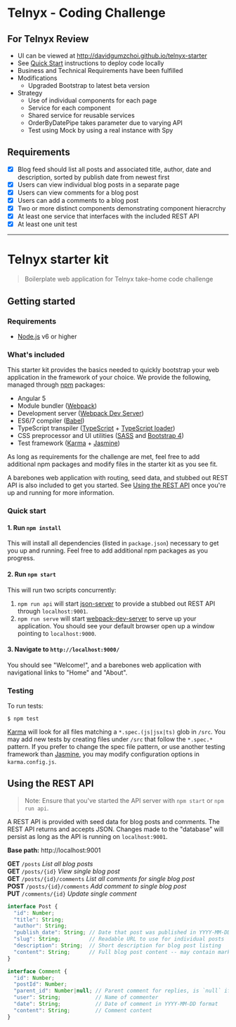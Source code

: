 # Telnyx - Coding Challenge

## For Telnyx Review
* UI can be viewed at http://davidgumzchoi.github.io/telnyx-starter
* See [Quick Start](#quick-start) instructions to deploy code locally
* Business and Technical Requirements have been fulfilled
* Modifications
  * Upgraded Bootstrap to latest beta version
* Strategy
  * Use of individual components for each page
  * Service for each component
  * Shared service for reusable services
  * OrderByDatePipe takes parameter due to varying API
  * Test using Mock by using a real instance with Spy

## Requirements
* [x] Blog feed should list all posts and associated title, author, date and description, sorted by publish date from newest first
* [x] Users can view individual blog posts in a separate page
* [x] Users can view comments for a blog post
* [x] Users can add a comments to a blog post
* [x] Two or more distinct components demonstrating component hieracrchy
* [x] At least one service that interfaces with the included REST API
* [x] At least one unit test

---

# Telnyx starter kit
> Boilerplate web application for Telnyx take-home code challenge

## Getting started

### Requirements

* [Node.js](https://nodejs.org/en/) v6 or higher

### What's included

This starter kit provides the basics needed to quickly bootstrap your web application in the framework of your choice.  We provide the following, managed through [npm](https://www.npmjs.com/) packages:

* Angular 5
* Module bundler ([Webpack](https://webpack.js.org/))
* Development server ([Webpack Dev Server](https://github.com/webpack/webpack-dev-server))
* ES6/7 compiler ([Babel](https://babeljs.io/))
* TypeScript transpiler ([TypeScript](https://www.typescriptlang.org/) + [TypeScript loader](https://github.com/TypeStrong/ts-loader))
* CSS preprocessor and UI utilities ([SASS](http://sass-lang.com/) and [Bootstrap 4](https://getbootstrap.com/))
* Test framework ([Karma](https://karma-runner.github.io/1.0/index.html) + [Jasmine](https://jasmine.github.io/2.8/introduction))

As long as requirements for the challenge are met, feel free to add additional npm packages and modify files in the starter kit as you see fit.

A barebones web application with routing, seed data, and stubbed out REST API is also included to get you started.  See [Using the REST API](#using-the-rest-api) once you're up and running for more information.

### Quick start

#### 1. Run `npm install`

This will install all dependencies (listed in `package.json`) necessary to get you up and running.  Feel free to add additional npm packages as you progress.

#### 2. Run `npm start`

This will run two scripts concurrently:
1. `npm run api` will start [json-server](https://github.com/typicode/json-server) to provide a stubbed out REST API through `localhost:9001`.
2. `npm run serve` will start [webpack-dev-server](https://github.com/webpack/webpack-dev-server) to serve up your application.  You should see your default browser open up a window pointing to `localhost:9000`.

#### 3. Navigate to `http://localhost:9000/`

You should see "Welcome!", and a barebones web application with navigational links to "Home" and "About".

### Testing

To run tests:
```shell
$ npm test
```

[Karma](https://karma-runner.github.io/1.0/index.html) will look for all files matching a `*.spec.(js|jsx|ts)` glob in `/src`.  You may add new tests by creating files under `/src` that follow the `*.spec.*` pattern.  If you prefer to change the spec file pattern, or use another testing framework than [Jasmine](https://jasmine.github.io/2.5/introduction), you may modify configuration options in `karma.config.js`.

## Using the REST API

> Note: Ensure that you've started the API server with `npm start` or `npm run api`.

A REST API is provided with seed data for blog posts and comments.  The REST API returns and accepts JSON.  Changes made to the "database" will persist as long as the API is running on `localhost:9001`.

**Base path:** http://localhost:9001

**GET** `/posts` *List all blog posts*<br>
**GET** `/posts/{id}` *View single blog post*<br>
**GET** `/posts/{id}/comments` *List all comments for single blog post*<br>
**POST** `/posts/{id}/comments` *Add comment to single blog post*<br>
**PUT** `/comments/{id}` *Update single comment*<br>

```javascript
interface Post {
  "id": Number;
  "title": String;
  "author": String;
  "publish_date": String; // Date that post was published in YYYY-MM-DD format
  "slug": String;         // Readable URL to use for individual posts
  "description": String;  // Short description for blog post listing
  "content": String;      // Full blog post content -- may contain markup
}

```

```javascript
interface Comment {
  "id": Number;
  "postId": Number;
  "parent_id": Number|null; // Parent comment for replies, is `null` if top-level comment
  "user": String;           // Name of commenter
  "date": String;           // Date of comment in YYYY-MM-DD format
  "content": String;        // Comment content
}
```
